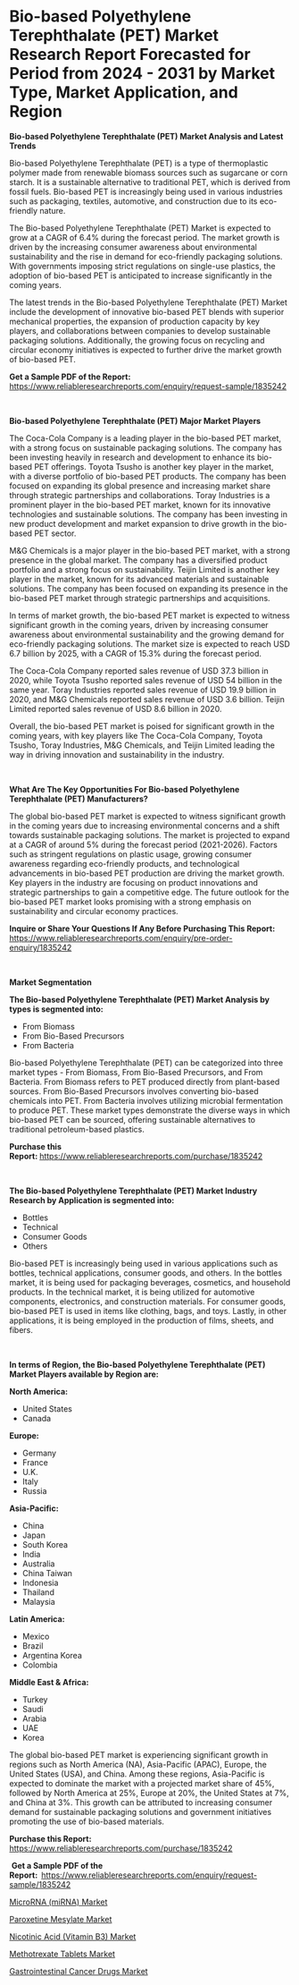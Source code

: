<p><h1>Bio-based Polyethylene Terephthalate (PET) Market Research Report Forecasted for Period from 2024 -  2031 by Market Type, Market Application, and Region</h1></p><p><strong>Bio-based Polyethylene Terephthalate (PET) Market Analysis and Latest Trends</strong></p>
<p><p>Bio-based Polyethylene Terephthalate (PET) is a type of thermoplastic polymer made from renewable biomass sources such as sugarcane or corn starch. It is a sustainable alternative to traditional PET, which is derived from fossil fuels. Bio-based PET is increasingly being used in various industries such as packaging, textiles, automotive, and construction due to its eco-friendly nature.</p><p>The Bio-based Polyethylene Terephthalate (PET) Market is expected to grow at a CAGR of 6.4% during the forecast period. The market growth is driven by the increasing consumer awareness about environmental sustainability and the rise in demand for eco-friendly packaging solutions. With governments imposing strict regulations on single-use plastics, the adoption of bio-based PET is anticipated to increase significantly in the coming years.</p><p>The latest trends in the Bio-based Polyethylene Terephthalate (PET) Market include the development of innovative bio-based PET blends with superior mechanical properties, the expansion of production capacity by key players, and collaborations between companies to develop sustainable packaging solutions. Additionally, the growing focus on recycling and circular economy initiatives is expected to further drive the market growth of bio-based PET.</p></p>
<p><strong>Get a Sample PDF of the Report:&nbsp;</strong> <a href="https://www.reliableresearchreports.com/enquiry/request-sample/1835242">https://www.reliableresearchreports.com/enquiry/request-sample/1835242</a></p>
<p>&nbsp;</p>
<p><strong>Bio-based Polyethylene Terephthalate (PET) Major Market Players</strong></p>
<p><p>The Coca-Cola Company is a leading player in the bio-based PET market, with a strong focus on sustainable packaging solutions. The company has been investing heavily in research and development to enhance its bio-based PET offerings. Toyota Tsusho is another key player in the market, with a diverse portfolio of bio-based PET products. The company has been focused on expanding its global presence and increasing market share through strategic partnerships and collaborations. Toray Industries is a prominent player in the bio-based PET market, known for its innovative technologies and sustainable solutions. The company has been investing in new product development and market expansion to drive growth in the bio-based PET sector. </p><p>M&G Chemicals is a major player in the bio-based PET market, with a strong presence in the global market. The company has a diversified product portfolio and a strong focus on sustainability. Teijin Limited is another key player in the market, known for its advanced materials and sustainable solutions. The company has been focused on expanding its presence in the bio-based PET market through strategic partnerships and acquisitions.</p><p>In terms of market growth, the bio-based PET market is expected to witness significant growth in the coming years, driven by increasing consumer awareness about environmental sustainability and the growing demand for eco-friendly packaging solutions. The market size is expected to reach USD 6.7 billion by 2025, with a CAGR of 15.3% during the forecast period. </p><p>The Coca-Cola Company reported sales revenue of USD 37.3 billion in 2020, while Toyota Tsusho reported sales revenue of USD 54 billion in the same year. Toray Industries reported sales revenue of USD 19.9 billion in 2020, and M&G Chemicals reported sales revenue of USD 3.6 billion. Teijin Limited reported sales revenue of USD 8.6 billion in 2020. </p><p>Overall, the bio-based PET market is poised for significant growth in the coming years, with key players like The Coca-Cola Company, Toyota Tsusho, Toray Industries, M&G Chemicals, and Teijin Limited leading the way in driving innovation and sustainability in the industry.</p></p>
<p>&nbsp;</p>
<p><strong>What Are The Key Opportunities For Bio-based Polyethylene Terephthalate (PET) Manufacturers?</strong></p>
<p><p>The global bio-based PET market is expected to witness significant growth in the coming years due to increasing environmental concerns and a shift towards sustainable packaging solutions. The market is projected to expand at a CAGR of around 5% during the forecast period (2021-2026). Factors such as stringent regulations on plastic usage, growing consumer awareness regarding eco-friendly products, and technological advancements in bio-based PET production are driving the market growth. Key players in the industry are focusing on product innovations and strategic partnerships to gain a competitive edge. The future outlook for the bio-based PET market looks promising with a strong emphasis on sustainability and circular economy practices.</p></p>
<p><strong>Inquire or Share Your Questions If Any Before Purchasing This Report:</strong> <a href="https://www.reliableresearchreports.com/enquiry/pre-order-enquiry/1835242">https://www.reliableresearchreports.com/enquiry/pre-order-enquiry/1835242</a></p>
<p>&nbsp;</p>
<p><strong>Market Segmentation</strong></p>
<p><strong>The Bio-based Polyethylene Terephthalate (PET) Market Analysis by types is segmented into:</strong></p>
<p><ul><li>From Biomass</li><li>From Bio-Based Precursors</li><li>From Bacteria</li></ul></p>
<p><p>Bio-based Polyethylene Terephthalate (PET) can be categorized into three market types - From Biomass, From Bio-Based Precursors, and From Bacteria. From Biomass refers to PET produced directly from plant-based sources. From Bio-Based Precursors involves converting bio-based chemicals into PET. From Bacteria involves utilizing microbial fermentation to produce PET. These market types demonstrate the diverse ways in which bio-based PET can be sourced, offering sustainable alternatives to traditional petroleum-based plastics.</p></p>
<p><strong>Purchase this Report:&nbsp;</strong><a href="https://www.reliableresearchreports.com/purchase/1835242">https://www.reliableresearchreports.com/purchase/1835242</a></p>
<p>&nbsp;</p>
<p><strong>The Bio-based Polyethylene Terephthalate (PET) Market Industry Research by Application is segmented into:</strong></p>
<p><ul><li>Bottles</li><li>Technical</li><li>Consumer Goods</li><li>Others</li></ul></p>
<p><p>Bio-based PET is increasingly being used in various applications such as bottles, technical applications, consumer goods, and others. In the bottles market, it is being used for packaging beverages, cosmetics, and household products. In the technical market, it is being utilized for automotive components, electronics, and construction materials. For consumer goods, bio-based PET is used in items like clothing, bags, and toys. Lastly, in other applications, it is being employed in the production of films, sheets, and fibers.</p></p>
<p>&nbsp;</p>
<p><strong>In terms of Region, the Bio-based Polyethylene Terephthalate (PET) Market Players available by Region are:</strong></p>
<p>
    <p> <strong> North America: </strong>
        <ul>
            <li>United States</li>
            <li>Canada</li>
        </ul>
        </p> 
    <p> <strong> Europe: </strong>
        <ul>
            <li>Germany</li>
            <li>France</li>
            <li>U.K.</li>
            <li>Italy</li>
            <li>Russia</li>
        </ul>
        </p> 
    <p> <strong> Asia-Pacific: </strong>
        <ul>
            <li>China</li>
            <li>Japan</li>
            <li>South Korea</li>
            <li>India</li>
            <li>Australia</li>
            <li>China Taiwan</li>
            <li>Indonesia</li>
            <li>Thailand</li>
            <li>Malaysia</li>
        </ul>
        </p> 
    <p> <strong> Latin America: </strong>
        <ul>
            <li>Mexico</li>
            <li>Brazil</li>
            <li>Argentina Korea</li>
            <li>Colombia</li>
        </ul>
        </p> 
    <p> <strong> Middle East & Africa: </strong>
        <ul>
            <li>Turkey</li>
            <li>Saudi</li>
            <li>Arabia</li>
            <li>UAE</li>
            <li>Korea</li>
        </ul>
    </p>
    </p>
<p><p>The global bio-based PET market is experiencing significant growth in regions such as North America (NA), Asia-Pacific (APAC), Europe, the United States (USA), and China. Among these regions, Asia-Pacific is expected to dominate the market with a projected market share of 45%, followed by North America at 25%, Europe at 20%, the United States at 7%, and China at 3%. This growth can be attributed to increasing consumer demand for sustainable packaging solutions and government initiatives promoting the use of bio-based materials.</p></p>
<p><strong>Purchase this Report: </strong><a href="https://www.reliableresearchreports.com/purchase/1835242">https://www.reliableresearchreports.com/purchase/1835242</a></p>
<p>&nbsp;<strong>Get a Sample PDF of the Report:&nbsp;&nbsp;</strong><a href="https://www.reliableresearchreports.com/enquiry/request-sample/1835242">https://www.reliableresearchreports.com/enquiry/request-sample/1835242</a></p>
<p><strong></strong></p>
<p><p><a href="https://github.com/okotobwrhuteie/Market-Research-Report-List-1/blob/main/microrna-mirna-market.md">MicroRNA (miRNA) Market</a></p><p><a href="https://medium.com/@toneygrimes2023/paroxetine-mesylate-market-report-reveals-the-latest-trends-and-growth-opportunities-of-this-market-042a94f7e01e">Paroxetine Mesylate Market</a></p><p><a href="https://github.com/myacatherineblakecaczo9vcsw/Market-Research-Report-List-1/blob/main/nicotinic-acid-vitamin-b3-market.md">Nicotinic Acid (Vitamin B3) Market</a></p><p><a href="https://medium.com/@toneygrimes2023/methotrexate-tablets-market-exploring-market-share-market-trends-and-future-growth-13ab037adc4e">Methotrexate Tablets Market</a></p><p><a href="https://medium.com/@toneygrimes2023/gastrointestinal-cancer-drugs-market-share-evolution-and-market-growth-trends-2024-2031-44ca4b8db0a3">Gastrointestinal Cancer Drugs Market</a></p></p>